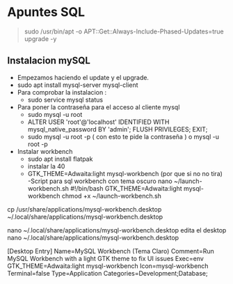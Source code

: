 # Apuntes SQL

> sudo /usr/bin/apt -o APT::Get::Always-Include-Phased-Updates=true upgrade -y



## Instalacion mySQL

- Empezamos haciendo el update y el upgrade.
- sudo apt install mysql-server mysql-client
- Para comprobar la instalacion :
  - sudo service mysql status
- Para poner la contraseña para el acceso al cliente mysql
  - sudo mysql -u root
  - ALTER USER 'root'@'localhost' IDENTIFIED WITH mysql_native_password BY 'admin';
FLUSH PRIVILEGES;
EXIT;
  - sudo mysql -u root -p ( con esto te pide la contraseña ) o mysql -u root -p 
- Instalar workbench
  - sudo apt install flatpak
  - instalar la 40
  - GTK_THEME=Adwaita:light mysql-workbench (por que si no no tira)
-Script para sql workbench con tema oscuro
nano ~/launch-workbench.sh
#!/bin/bash
GTK_THEME=Adwaita:light mysql-workbench
chmod +x ~/launch-workbench.sh

cp /usr/share/applications/mysql-workbench.desktop ~/.local/share/applications/mysql-workbench.desktop

 nano ~/.local/share/applications/mysql-workbench.desktop
 edita el desktop
 nano ~/.local/share/applications/mysql-workbench.desktop

[Desktop Entry]
Name=MySQL Workbench (Tema Claro)
Comment=Run MySQL Workbench with a light GTK theme to fix UI issues
Exec=env GTK_THEME=Adwaita:light mysql-workbench
Icon=mysql-workbench
Terminal=false
Type=Application
Categories=Development;Database;







